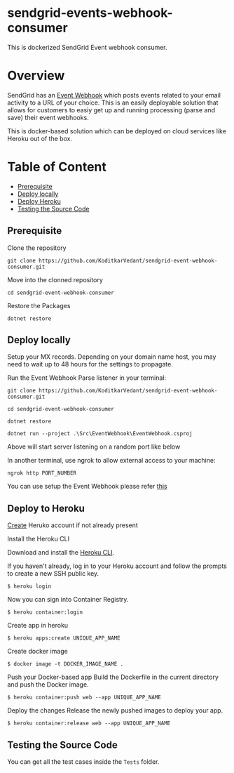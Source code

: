 # sendgrid-events-webhook-consumer
This is dockerized SendGrid Event webhook consumer.
# Overview

SendGrid has an [Event Webhook](https://sendgrid.com/docs/API_Reference/Event_Webhook/event.html) which posts events related to your email activity to a URL of your choice. This is an easily deployable solution that allows for customers to easiy get up and running processing (parse and save) their event webhooks. 

This is docker-based solution which can be deployed on cloud services like Heroku out of the box.

# Table of Content
- [Prerequisite](#prerequisite)
- [Deploy locally](#deploy_locally)
- [Deploy Heroku](#deploy_heroku)
- [Testing the Source Code](#testing_the_source_code)

<a name="prerequisite"></a>
## Prerequisite

Clone the repository
```
git clone https://github.com/KoditkarVedant/sendgrid-event-webhook-consumer.git
```

Move into the clonned repository
```
cd sendgrid-event-webhook-consumer
```

Restore the Packages
```
dotnet restore
```

<a name="deploy_locally"></a>
## Deploy locally
Setup your MX records. Depending on your domain name host, you may need to wait up to 48 hours for the settings to propagate.

Run the Event Webhook Parse listener in your terminal:
```
git clone https://github.com/KoditkarVedant/sendgrid-event-webhook-consumer.git

cd sendgrid-event-webhook-consumer

dotnet restore

dotnet run --project .\Src\EventWebhook\EventWebhook.csproj
```
Above will start server listening on a random port like below

In another terminal, use ngrok to allow external access to your machine:
```
ngrok http PORT_NUMBER
```

You can use setup the Event Webhook please refer [this](https://sendgrid.com/docs/API_Reference/Event_Webhook/getting_started_event_webhook.html#-Getting-started)

<a name="deploy_heroku"></a>
## Deploy to Heroku

[Create](https://signup.heroku.com/) Heruko account if not already present

Install the Heroku CLI

Download and install the [Heroku CLI](https://devcenter.heroku.com/articles/heroku-command-line).

If you haven't already, log in to your Heroku account and follow the prompts to create a new SSH public key.
```
$ heroku login
```

Now you can sign into Container Registry.
```
$ heroku container:login
```

Create app in heroku
```
$ heroku apps:create UNIQUE_APP_NAME
```

Create docker image
```
$ docker image -t DOCKER_IMAGE_NAME .
```

Push your Docker-based app
Build the Dockerfile in the current directory and push the Docker image.
```
$ heroku container:push web --app UNIQUE_APP_NAME
```

Deploy the changes
Release the newly pushed images to deploy your app.
```
$ heroku container:release web --app UNIQUE_APP_NAME
```

<a name="testing_the_source_code"></a>
## Testing the Source Code
You can get all the test cases inside the `Tests` folder.
